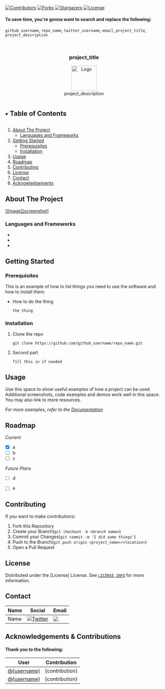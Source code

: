 <!-- PROJECT SHIELDS -->
[![Contributors][contributors-shield]][contributors-url]
[![Forks][forks-shield]][forks-url]
[![Stargazers][stars-shield]][stars-url]
[![License][license-shield]][license-url]

#### To save time, you're gonna want to search and replace the following:
`github_username`, `repo_name`, `twitter_username`, `email`, `project_title`, `project_description`

<!-- PROJECT LOGO -->
<br />
<h3 align="center">project_title</h3>
<p align="center">
  <a href="https://github.com/github_username/repo_name" align="center">
    <img src="images/logo.png" alt="Logo" width="80" height="80">
  </a>
  <br />
  project_description
</p>



<!-- TABLE OF CONTENTS -->
<details open="open">
  <summary><h2 style="display: inline-block">Table of Contents</h2></summary>
  <ol>
    <li>
      <a href="#about-the-project">About The Project</a>
      <ul>
        <li><a href="#languages-and-frameworks">Languages and Frameworks</a></li>
      </ul>
    </li>
    <li>
      <a href="#getting-started">Getting Started</a>
      <ul>
        <li><a href="#prerequisites">Prerequisites</a></li>
        <li><a href="#installation">Installation</a></li>
      </ul>
    </li>
    <li><a href="#usage">Usage</a></li>
    <li><a href="#roadmap">Roadmap</a></li>
    <li><a href="#contributing">Contributing</a></li>
    <li><a href="#license">License</a></li>
    <li><a href="#contact">Contact</a></li>
    <li><a href="#acknowledgements">Acknowledgements</a></li>
  </ol>
</details>



<!-- ABOUT THE PROJECT -->
## About The Project

[![Image][screenshot]](https://example.com)


### Languages and Frameworks

* []()
* []()
* []()



<!-- GETTING STARTED -->
## Getting Started

### Prerequisites

This is an example of how to list things you need to use the software and how to install them.
* How to do the thing
  ```
  the thing
  ```

### Installation

1. Clone the repo
   ```
   git clone https://github.com/github_username/repo_name.git
   ```
2. Second part
   ```
   fill this in if needed
   ```



<!-- USAGE EXAMPLES -->
## Usage

Use this space to show useful examples of how a project can be used. Additional screenshots, code examples and demos work well in this space. You may also link to more resources.

_For more examples, refer to the [Documentation](https://example.com)_



<!-- ROADMAP -->
## Roadmap
_Current_
- [x] a 
- [ ] b 
- [ ] c

_Future Plans_
- [ ] d
- [ ] e



<!-- CONTRIBUTING -->
## Contributing

If you want to make contributions:

1. Fork this Repository
2. Create your Branch(`git checkout -b <branch name>`)
3. Commit your Changes(`git commit -m 'I did some things'`)
4. Push to the Branch(`git push origin <project_name>/<location>`)
5. Open a Pull Request



<!-- LICENSE -->
## License

Distributed under the [License] License. See [`LICENSE INFO`](https://choosealicense.com/) for more information.



<!-- CONTACT -->
## Contact

Name | Social | Email |
------------ | ------------- | ------------- |
Name | [![Twitter][twitter-shield]][twitter-url] | <a href="mailto:your_email"><img src="https://img.shields.io/badge/-email-Email?style=for-the-badge&logo=gmail&colorB=555"></a>



<!-- ACKNOWLEDGEMENTS -->
## Acknowledgements & Contributions

#### Thank you to the following:

User | Contribution |
------------ | ------------- |
[@{username}](https://github.com/{user}) | {contribution} |
[@{username}](https://github.com/{user}) | {contribution} |





<!-- MARKDOWN LINKS & IMAGES -->
<!-- https://www.markdownguide.org/basic-syntax/#reference-style-links -->
[contributors-shield]: https://img.shields.io/github/contributors/github_username/repo.svg?style=for-the-badge
[contributors-url]: https://github.com/github_username/repo/graphs/contributors
[forks-shield]: https://img.shields.io/github/forks/github_username/repo.svg?style=for-the-badge
[forks-url]: https://github.com/github_username/repo/network/members
[stars-shield]: https://img.shields.io/github/stars/github_username/repo.svg?style=for-the-badge
[stars-url]: https://github.com/github_username/repo/stargazers
[license-shield]: https://img.shields.io/github/license/github_username/repo.svg?style=for-the-badge
[license-url]: https://github.com/github_username/repo/blob/master/LICENSE
[twitter-shield]: https://img.shields.io/badge/-twitter-Twitter?style=for-the-badge&logo=twitter&colorB=555
[twitter-url]: https://twitter.com/twitter_username

